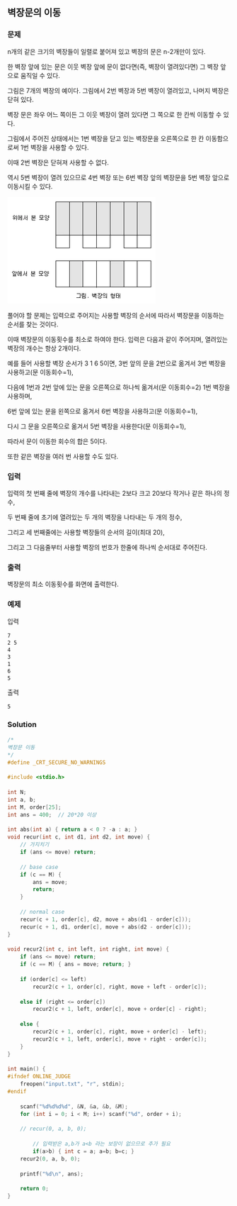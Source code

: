 ## 벽장문의 이동

### 문제

n개의 같은 크기의 벽장들이 일렬로 붙어져 있고 벽장의 문은 n-2개만이 있다.

한 벽장 앞에 있는 문은 이웃 벽장 앞에 문이 없다면(즉, 벽장이 열려있다면) 그 벽장 앞으로 움직일 수 있다.


그림은 7개의 벽장의 예이다. 그림에서 2번 벽장과 5번 벽장이 열려있고, 나머지 벽장은 닫혀 있다.

벽장 문은 좌우 어느 쪽이든 그 이웃 벽장이 열려 있다면 그 쪽으로 한 칸씩 이동할 수 있다.

그림에서 주어진 상태에서는 1번 벽장을 닫고 있는 벽장문을 오른쪽으로 한 칸 이동함으로써 1번 벽장을 사용할 수 있다.

이때 2번 벽장은 닫혀져 사용할 수 없다.

역시 5번 벽장이 열려 있으므로 4번 벽장 또는 6번 벽장 앞의 벽장문을 5번 벽장 앞으로 이동시킬 수 있다.

![그림01](fig_01.png)


풀어야 할 문제는 입력으로 주어지는 사용할 벽장의 순서에 따라서 벽장문을 이동하는 순서를 찾는 것이다.

이때 벽장문의 이동횟수를 최소로 하여야 한다. 입력은 다음과 같이 주어지며, 열려있는 벽장의 개수는 항상 2개이다.


예를 들어 사용할 벽장 순서가 3 1 6 5이면, 3번 앞의 문을 2번으로 옮겨서 3번 벽장을 사용하고(문 이동회수=1),

다음에 1번과 2번 앞에 있는 문을 오른쪽으로 하나씩 옮겨서(문 이동회수=2) 1번 벽장을 사용하며,

6번 앞에 있는 문을 왼쪽으로 옮겨서 6번 벽장을 사용하고(문 이동회수=1),

다시 그 문을 오른쪽으로 옮겨서 5번 벽장을 사용한다(문 이동회수=1),

따라서 문이 이동한 회수의 합은 5이다.

또한 같은 벽장을 여러 번 사용할 수도 있다.


### 입력

입력의 첫 번째 줄에 벽장의 개수를 나타내는 2보다 크고 20보다 작거나 같은 하나의 정수,

두 번째 줄에 초기에 열려있는 두 개의 벽장을 나타내는 두 개의 정수,

그리고 세 번째줄에는 사용할 벽장들의 순서의 길이(최대 20),

그리고 그 다음줄부터 사용할 벽장의 번호가 한줄에 하나씩 순서대로 주어진다.


### 출력
벽장문의 최소 이동횟수를 화면에 출력한다.


### 예제
입력
```
7
2 5
4
3
1
6
5
```

출력
```
5
```

### Solution

```cpp
/*
벽장문 이동
*/
#define _CRT_SECURE_NO_WARNINGS

#include <stdio.h>

int N;
int a, b;
int M, order[25];
int ans = 400;	// 20*20 이상

int abs(int a) { return a < 0 ? -a : a; }
void recur(int c, int d1, int d2, int move) {
	// 가지치기
	if (ans <= move) return;

	// base case
	if (c == M) {
		ans = move;
		return;
	}
	
	// normal case
	recur(c + 1, order[c], d2, move + abs(d1 - order[c]));
	recur(c + 1, d1, order[c], move + abs(d2 - order[c]));
}

void recur2(int c, int left, int right, int move) {
	if (ans <= move) return;
	if (c == M) { ans = move; return; }

	if (order[c] <= left)
		recur2(c + 1, order[c], right, move + left - order[c]);

	else if (right <= order[c])
		recur2(c + 1, left, order[c], move + order[c] - right);

	else {
		recur2(c + 1, order[c], right, move + order[c] - left);
		recur2(c + 1, left, order[c], move + right - order[c]);
	}
}

int main() {
#ifndef ONLINE_JUDGE
	freopen("input.txt", "r", stdin);
#endif

	scanf("%d%d%d%d", &N, &a, &b, &M);
	for (int i = 0; i < M; i++) scanf("%d", order + i);

	// recur(0, a, b, 0);

        // 입력받은 a,b가 a<b 라는 보장이 없으므로 추가 필요
        if(a>b) { int c = a; a=b; b=c; }
	recur2(0, a, b, 0);

	printf("%d\n", ans);

	return 0;
}
```
